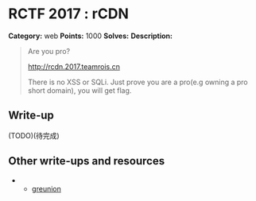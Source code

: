 # RCTF 2017 : rCDN

**Category:** web
**Points:** 1000
**Solves:** 
**Description:**

> Are you pro?
>
> <http://rcdn.2017.teamrois.cn>
>
> There is no XSS or SQLi. Just prove you are a pro(e.g owning a pro short domain), you will get flag.

## Write-up

(TODO)(待完成)

## Other write-ups and resources
* * [greunion](https://gist.github.com/rkmylo/e18b87fdbef1022756727e40b5bb5616)
